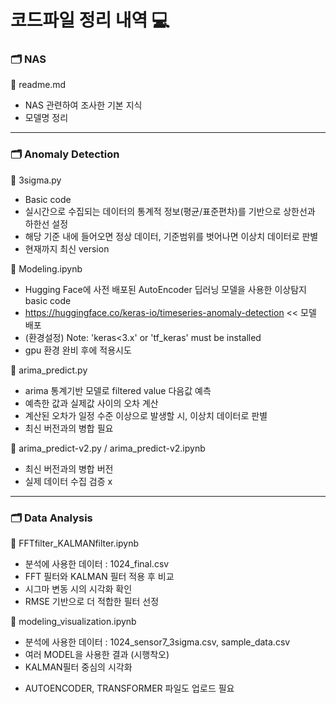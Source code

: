 # 코드파일 정리 내역 💻


### 🗂 NAS
📍 readme.md
  - NAS 관련하여 조사한 기본 지식
  - 모델명 정리

---

### 🗂 Anomaly Detection

📍 3sigma.py
  - Basic code
  - 실시간으로 수집되는 데이터의 통계적 정보(평균/표준편차)를 기반으로 상한선과 하한선 설정
  - 해당 기준 내에 들어오면 정상 데이터, 기준범위를 벗어나면 이상치 데이터로 판별
  - 현재까지 최신 version

📍 Modeling.ipynb
  - Hugging Face에 사전 배포된 AutoEncoder 딥러닝 모델을 사용한 이상탐지 basic code
  - https://huggingface.co/keras-io/timeseries-anomaly-detection << 모델 배포
  - (환경설정) Note: 'keras<3.x' or 'tf_keras' must be installed
  - gpu 환경 완비 후에 적용시도

📍 arima_predict.py
  - arima 통계기반 모델로 filtered value 다음값 예측
  - 예측한 값과 실제값 사이의 오차 계산
  - 계산된 오차가 일정 수준 이상으로 발생할 시, 이상치 데이터로 판별
  - 최신 버전과의 병합 필요

📍 arima_predict-v2.py / arima_predict-v2.ipynb
  - 최신 버전과의 병합 버전
  - 실제 데이터 수집 검증 x
  
---

### 🗂 Data Analysis
📍 FFTfilter_KALMANfilter.ipynb
  - 분석에 사용한 데이터 : 1024_final.csv
  - FFT 필터와 KALMAN 필터 적용 후 비교
  - 시그마 변동 시의 시각화 확인
  - RMSE 기반으로 더 적합한 필터 선정
 
📍 modeling_visualization.ipynb
  - 분석에 사용한 데이터 : 1024_sensor7_3sigma.csv, sample_data.csv
  - 여러 MODEL을 사용한 결과 (시행착오)
  - KALMAN필터 중심의 시각화
 
+ AUTOENCODER, TRANSFORMER 파일도 업로드 필요
